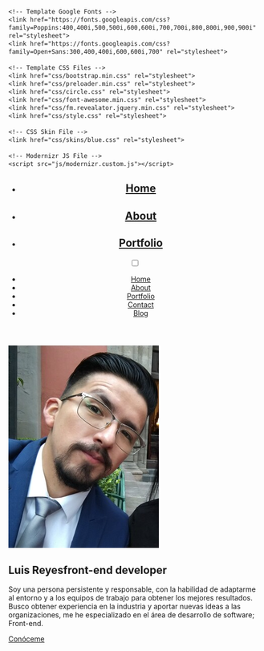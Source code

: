 <!DOCTYPE html>
<html lang="en">

<head>
    <meta charset="utf-8">
    <title>Tunis - Personal Portfolio</title>
    <meta name="viewport" content="width=device-width, initial-scale=1">

    <!-- Template Google Fonts -->
    <link href="https://fonts.googleapis.com/css?family=Poppins:400,400i,500,500i,600,600i,700,700i,800,800i,900,900i" rel="stylesheet">
    <link href="https://fonts.googleapis.com/css?family=Open+Sans:300,400,400i,600,600i,700" rel="stylesheet">

    <!-- Template CSS Files -->
    <link href="css/bootstrap.min.css" rel="stylesheet">
    <link href="css/preloader.min.css" rel="stylesheet">
    <link href="css/circle.css" rel="stylesheet">
    <link href="css/font-awesome.min.css" rel="stylesheet">
    <link href="css/fm.revealator.jquery.min.css" rel="stylesheet">
    <link href="css/style.css" rel="stylesheet">

    <!-- CSS Skin File -->
    <link href="css/skins/blue.css" rel="stylesheet">

    <!-- Modernizr JS File -->
    <script src="js/modernizr.custom.js"></script>
</head>

<body class="home light">
<!-- Header Starts -->
<header class="header" id="navbar-collapse-toggle">
    <!-- Fixed Navigation Starts -->
    <ul class="icon-menu d-none d-lg-block revealator-slideup revealator-once revealator-delay1">
        <li class="icon-box active">
            <i class="fa fa-home"></i>
            <a href="index.html">
                <h2>Home</h2>
            </a>
        </li>
        <li class="icon-box">
            <i class="fa fa-user"></i>
            <a href="about.html">
                <h2>About</h2>
            </a>
        </li>
        <li class="icon-box">
            <i class="fa fa-briefcase"></i>
            <a href="portfolio.html">
                <h2>Portfolio</h2>
            </a>
        </li>
        <!-- <li class="icon-box">
            <i class="fa fa-envelope-open"></i>
            <a href="contact.html">
                <h2>Contact</h2>
            </a>
        </li>
        <li class="icon-box">
            <i class="fa fa-comments"></i>
            <a href="blog.html">
                <h2>Blog</h2>
            </a>
        </li> -->
    </ul>
    <!-- Fixed Navigation Ends -->
    <!-- Mobile Menu Starts -->
    <nav role="navigation" class="d-block d-lg-none">
        <div id="menuToggle">
            <input type="checkbox" />
            <span></span>
            <span></span>
            <span></span>
            <ul class="list-unstyled" id="menu">
                <li class="active"><a href="index.html"><i class="fa fa-home"></i><span>Home</span></a></li>
                <li><a href="about.html"><i class="fa fa-user"></i><span>About</span></a></li>
                <li><a href="portfolio.html"><i class="fa fa-folder-open"></i><span>Portfolio</span></a></li>
                <li><a href="contact.html"><i class="fa fa-envelope-open"></i><span>Contact</span></a></li>
                <li><a href="blog.html"><i class="fa fa-comments"></i><span>Blog</span></a></li>
            </ul>
        </div>
    </nav>
    <!-- Mobile Menu Ends -->
</header>
<!-- Header Ends -->
<!-- Main Content Starts -->
<section class="container-fluid main-container container-home p-0 revealator-slideup revealator-once revealator-delay1">
    <div class="color-block d-none d-lg-block"></div>
    <div class="row home-details-container align-items-center">
        <div class="col-lg-4 bg position-fixed d-none d-lg-block"></div>
        <div class="col-12 col-lg-8 offset-lg-4 home-details text-left text-sm-center text-lg-left">
            <div>
                <img src="img\2-1.jpg" class="img-fluid main-img-mobile d-none d-sm-block d-lg-none" alt="my picture" /> <!--Poner imagen de 300 x 300-->
                <h1 class="text-uppercase poppins-font">Luis Reyes<span>front-end developer</span></h1>
                <p class="open-sans-font">Soy una persona persistente y responsable, con la habilidad de adaptarme al entorno y a los equipos de trabajo  para obtener los mejores resultados. Busco obtener experiencia en la industria y aportar nuevas ideas a las organizaciones, me he especializado en el área de desarrollo de software; Front-end.</p>
                <a class="button" href="about.html">
                    <span class="button-text">Conóceme</span>
                    <span class="button-icon fa fa-arrow-right"></span>
                </a>
            </div>
        </div>
    </div>
</section>
<!-- Main Content Ends -->

<!-- Template JS Files -->
<script src="js/jquery-3.5.0.min.js"></script>
<script src="js/preloader.min.js"></script>
<script src="js/fm.revealator.jquery.min.js"></script>
<script src="js/imagesloaded.pkgd.min.js"></script>
<script src="js/masonry.pkgd.min.js"></script>
<script src="js/classie.js"></script>
<script src="js/cbpGridGallery.js"></script>
<script src="js/jquery.hoverdir.js"></script>
<script src="js/popper.min.js"></script>
<script src="js/bootstrap.js"></script>
<script src="js/custom.js"></script>

</body>

</html>
